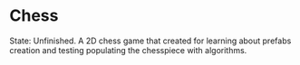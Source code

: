 # Chess
State: Unfinished. A 2D chess game that created for learning about prefabs creation and testing populating the chesspiece with algorithms.
